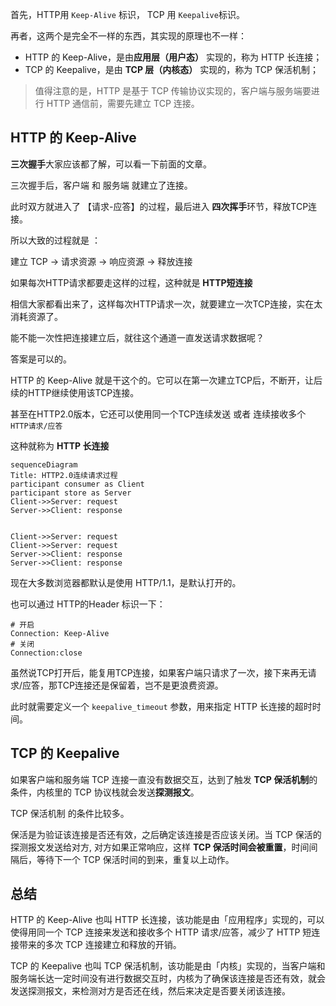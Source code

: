 首先，HTTP用 `Keep-Alive` 标识， TCP 用 `Keepalive`标识。

再者，这两个是完全不一样的东西，其实现的原理也不一样：

- HTTP 的 Keep-Alive，是由**应用层（用户态）** 实现的，称为 HTTP 长连接；
- TCP 的 Keepalive，是由 **TCP 层（内核态）** 实现的，称为 TCP 保活机制；

> 值得注意的是，HTTP 是基于 TCP 传输协议实现的，客户端与服务端要进行 HTTP 通信前，需要先建立 TCP 连接。



## HTTP 的 Keep-Alive

**三次握手**大家应该都了解，可以看一下前面的文章。

三次握手后，客户端 和 服务端 就建立了连接。

此时双方就进入了 【请求-应答】的过程，最后进入 **四次挥手**环节，释放TCP连接。



所以大致的过程就是 ：

建立 TCP -> 请求资源 -> 响应资源 -> 释放连接



如果每次HTTP请求都要走这样的过程，这种就是 **HTTP短连接**

相信大家都看出来了，这样每次HTTP请求一次，就要建立一次TCP连接，实在太消耗资源了。



能不能一次性把连接建立后，就往这个通道一直发送请求数据呢？



答案是可以的。

HTTP 的 Keep-Alive 就是干这个的。它可以在第一次建立TCP后，不断开，让后续的HTTP继续使用该TCP连接。



甚至在HTTP2.0版本，它还可以使用同一个TCP连续发送 或者 连续接收多个 `HTTP请求/应答`

这种就称为 **HTTP 长连接**

```mermaid
sequenceDiagram
Title: HTTP2.0连续请求过程
participant consumer as Client
participant store as Server
Client->>Server: request
Server->>Client: response


Client->>Server: request
Client->>Server: request
Server->>Client: response
Server->>Client: response
```

现在大多数浏览器都默认是使用 HTTP/1.1，是默认打开的。

也可以通过 HTTP的Header 标识一下：

```shell
# 开启
Connection: Keep-Alive
# 关闭
Connection:close
```



虽然说TCP打开后，能复用TCP连接，如果客户端只请求了一次，接下来再无请求/应答，那TCP连接还是保留着，岂不是更浪费资源。

此时就需要定义一个  `keepalive_timeout` 参数，用来指定 HTTP 长连接的超时时间。

## TCP 的 Keepalive

如果客户端和服务端 TCP 连接一直没有数据交互，达到了触发 **TCP 保活机制**的条件，内核里的 TCP 协议栈就会发送**探测报文**。

TCP 保活机制 的条件比较多。

保活是为验证该连接是否还有效，之后确定该连接是否应该关闭。当 TCP 保活的探测报文发送给对方, 对方如果正常响应，这样 **TCP 保活时间会被重置**，时间间隔后，等待下一个 TCP 保活时间的到来，重复以上动作。



## 总结

HTTP 的 Keep-Alive 也叫 HTTP 长连接，该功能是由「应用程序」实现的，可以使得用同一个 TCP 连接来发送和接收多个 HTTP 请求/应答，减少了 HTTP 短连接带来的多次 TCP 连接建立和释放的开销。

TCP 的 Keepalive 也叫 TCP 保活机制，该功能是由「内核」实现的，当客户端和服务端长达一定时间没有进行数据交互时，内核为了确保该连接是否还有效，就会发送探测报文，来检测对方是否还在线，然后来决定是否要关闭该连接。

